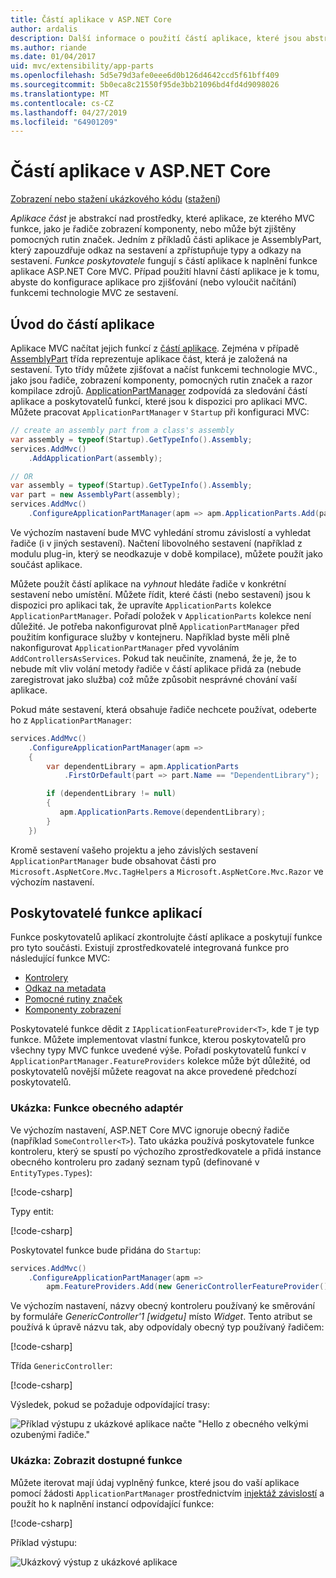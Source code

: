 ```yaml
---
title: Částí aplikace v ASP.NET Core
author: ardalis
description: Další informace o použití částí aplikace, které jsou abstrakce nad prostředky, které aplikace, vyhledat nebo Vyhněte se načítání funkcí ze sestavení.
ms.author: riande
ms.date: 01/04/2017
uid: mvc/extensibility/app-parts
ms.openlocfilehash: 5d5e79d3afe0eee6d0b126d4642ccd5f61bff409
ms.sourcegitcommit: 5b0eca8c21550f95de3bb21096bd4fd4d9098026
ms.translationtype: MT
ms.contentlocale: cs-CZ
ms.lasthandoff: 04/27/2019
ms.locfileid: "64901209"
---
```

# <a name="application-parts-in-aspnet-core"></a>Částí aplikace v ASP.NET Core

[Zobrazení nebo stažení ukázkového kódu](https://github.com/aspnet/AspNetCore.Docs/tree/master/aspnetcore/mvc/advanced/app-parts/sample) ([stažení](xref:index#how-to-download-a-sample))

*Aplikace část* je abstrakcí nad prostředky, které aplikace, ze kterého MVC funkce, jako je řadiče zobrazení komponenty, nebo může být zjištěny pomocných rutin značek. Jedním z příkladů části aplikace je AssemblyPart, který zapouzdřuje odkaz na sestavení a zpřístupňuje typy a odkazy na sestavení. *Funkce poskytovatele* fungují s částí aplikace k naplnění funkce aplikace ASP.NET Core MVC. Případ použití hlavní částí aplikace je k tomu, abyste do konfigurace aplikace pro zjišťování (nebo vyloučit načítání) funkcemi technologie MVC ze sestavení.

## <a name="introducing-application-parts"></a>Úvod do částí aplikace

Aplikace MVC načítat jejich funkcí z [částí aplikace](/dotnet/api/microsoft.aspnetcore.mvc.applicationparts.applicationpart). Zejména v případě [AssemblyPart](/dotnet/api/microsoft.aspnetcore.mvc.applicationparts.assemblypart#Microsoft_AspNetCore_Mvc_ApplicationParts_AssemblyPart) třída reprezentuje aplikace část, která je založená na sestavení. Tyto třídy můžete zjišťovat a načíst funkcemi technologie MVC., jako jsou řadiče, zobrazení komponenty, pomocných rutin značek a razor kompilace zdrojů. [ApplicationPartManager](/dotnet/api/microsoft.aspnetcore.mvc.applicationparts.applicationpartmanager) zodpovídá za sledování částí aplikace a poskytovatelů funkcí, které jsou k dispozici pro aplikaci MVC. Můžete pracovat `ApplicationPartManager` v `Startup` při konfiguraci MVC:

```csharp
// create an assembly part from a class's assembly
var assembly = typeof(Startup).GetTypeInfo().Assembly;
services.AddMvc()
    .AddApplicationPart(assembly);

// OR
var assembly = typeof(Startup).GetTypeInfo().Assembly;
var part = new AssemblyPart(assembly);
services.AddMvc()
    .ConfigureApplicationPartManager(apm => apm.ApplicationParts.Add(part));
```

Ve výchozím nastavení bude MVC vyhledání stromu závislostí a vyhledat řadiče (i v jiných sestavení). Načtení libovolného sestavení (například z modulu plug-in, který se neodkazuje v době kompilace), můžete použít jako součást aplikace.

Můžete použít částí aplikace na *vyhnout* hledáte řadiče v konkrétní sestavení nebo umístění. Můžete řídit, které části (nebo sestavení) jsou k dispozici pro aplikaci tak, že upravíte `ApplicationParts` kolekce `ApplicationPartManager`. Pořadí položek v `ApplicationParts` kolekce není důležité. Je potřeba nakonfigurovat plně `ApplicationPartManager` před použitím konfigurace služby v kontejneru. Například byste měli plně nakonfigurovat `ApplicationPartManager` před vyvoláním `AddControllersAsServices`. Pokud tak neučiníte, znamená, že je, že to nebude mít vliv volání metody řadiče v částí aplikace přidá za (nebude zaregistrovat jako služba) což může způsobit nesprávné chování vaší aplikace.

Pokud máte sestavení, která obsahuje řadiče nechcete používat, odeberte ho z `ApplicationPartManager`:

```csharp
services.AddMvc()
    .ConfigureApplicationPartManager(apm =>
    {
        var dependentLibrary = apm.ApplicationParts
            .FirstOrDefault(part => part.Name == "DependentLibrary");

        if (dependentLibrary != null)
        {
           apm.ApplicationParts.Remove(dependentLibrary);
        }
    })
```

Kromě sestavení vašeho projektu a jeho závislých sestavení `ApplicationPartManager` bude obsahovat části pro `Microsoft.AspNetCore.Mvc.TagHelpers` a `Microsoft.AspNetCore.Mvc.Razor` ve výchozím nastavení.

## <a name="application-feature-providers"></a>Poskytovatelé funkce aplikací

Funkce poskytovatelů aplikací zkontrolujte částí aplikace a poskytují funkce pro tyto součásti. Existují zprostředkovatelé integrovaná funkce pro následující funkce MVC:

* [Kontrolery](/dotnet/api/microsoft.aspnetcore.mvc.controllers.controllerfeatureprovider)
* [Odkaz na metadata](/dotnet/api/microsoft.aspnetcore.mvc.razor.compilation.metadatareferencefeatureprovider)
* [Pomocné rutiny značek](/dotnet/api/microsoft.aspnetcore.mvc.razor.taghelpers.taghelperfeatureprovider)
* [Komponenty zobrazení](/dotnet/api/microsoft.aspnetcore.mvc.viewcomponents.viewcomponentfeatureprovider)

Poskytovatelé funkce dědit z `IApplicationFeatureProvider<T>`, kde `T` je typ funkce. Můžete implementovat vlastní funkce, kterou poskytovatelů pro všechny typy MVC funkce uvedené výše. Pořadí poskytovatelů funkcí v `ApplicationPartManager.FeatureProviders` kolekce může být důležité, od poskytovatelů novější můžete reagovat na akce provedené předchozí poskytovatelů.

### <a name="sample-generic-controller-feature"></a>Ukázka: Funkce obecného adaptér

Ve výchozím nastavení, ASP.NET Core MVC ignoruje obecný řadiče (například `SomeController<T>`). Tato ukázka používá poskytovatele funkce kontroleru, který se spustí po výchozího zprostředkovatele a přidá instance obecného kontroleru pro zadaný seznam typů (definované v `EntityTypes.Types`):

[!code-csharp[](./app-parts/sample/AppPartsSample/GenericControllerFeatureProvider.cs?highlight=13&range=18-36)]

Typy entit:

[!code-csharp[](./app-parts/sample/AppPartsSample/Model/EntityTypes.cs?range=6-16)]

Poskytovatel funkce bude přidána do `Startup`:

```csharp
services.AddMvc()
    .ConfigureApplicationPartManager(apm => 
        apm.FeatureProviders.Add(new GenericControllerFeatureProvider()));
```

Ve výchozím nastavení, názvy obecný kontroleru používaný ke směrování by formuláře *GenericController'1 [widgetu]* místo *Widget*. Tento atribut se používá k úpravě názvu tak, aby odpovídaly obecný typ používaný řadičem:

[!code-csharp[](./app-parts/sample/AppPartsSample/GenericControllerNameConvention.cs)]

Třída `GenericController`:

[!code-csharp[](./app-parts/sample/AppPartsSample/GenericController.cs?highlight=5-6)]

Výsledek, pokud se požaduje odpovídající trasy:

![Příklad výstupu z ukázkové aplikace načte "Hello z obecného velkými ozubenými řadiče."](app-parts/_static/generic-controller.png)

### <a name="sample-display-available-features"></a>Ukázka: Zobrazit dostupné funkce

Můžete iterovat mají údaj vyplněný funkce, které jsou do vaší aplikace pomocí žádosti `ApplicationPartManager` prostřednictvím [injektáž závislostí](../../fundamentals/dependency-injection.md) a použít ho k naplnění instancí odpovídající funkce:

[!code-csharp[](./app-parts/sample/AppPartsSample/Controllers/FeaturesController.cs?highlight=16,25-27)]

Příklad výstupu:

![Ukázkový výstup z ukázkové aplikace](app-parts/_static/available-features.png)
